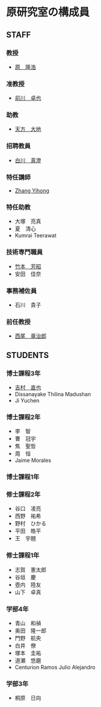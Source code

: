 # 原研究室の構成員
## STAFF
### 教授
- [原　隆浩](http://www-mmde.ist.osaka-u.ac.jp/~hara/index-jp.html)
### 准教授
- [前川　卓也](http://www-mmde.ist.osaka-u.ac.jp/~maekawa/)
### 助教
- [天方　大地](https://amgt-d1.github.io/)
### 招聘教員
- [白川　真澄](http://iwnsew.com/)
### 特任講師
- [Zhang Yihong](https://www.ringspool.com/yihongzhang)
### 特任助教
- 大塚　亮真
- 夏　清心
- Kumrai Teerawat
### 技術専門職員
- [竹本　芳昭](http://www-mmde.ist.osaka-u.ac.jp/~takemoto/index-jp.html)
- 安田　佳奈
### 事務補佐員
- 石川　貴子
### 前任教授
- [西尾　章治郎](https://mmde-lab.github.io/member-webpage/nishio/index-jp.html)
## STUDENTS
### 博士課程3年
- [吉村　直也](https://www.linkedin.com/in/naoya-yoshimura-3b783a177/)
- Dissanayake Thilina Madushan
- Ji Yuchen
### 博士課程2年
- 李　智
- 曹　冠宇
- 焦　聖哲
- 周　恒
- Jaime Morales
### 博士課程1年
### 修士課程2年
- 谷口　凌亮
- 西野　祐希
- 野村　ひかる
- 平田　皓平
- 王　宇翹
### 修士課程1年
- 志賀　憲太郎
- 谷垣　慶
- 壺内　陸友
- 山下　卓真
### 学部4年
- 青山　和禎
- 奥田　隆一郎
- 門野　航央
- 白井　僚
- 塚本　圭祐
- 道瀬　悠磨
- Centurion Ramos Julio Alejandro
### 学部3年
- 桐原　日向

